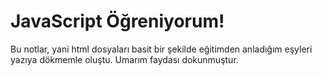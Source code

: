# JavaScript Öğreniyorum!

Bu notlar, yani html dosyaları basit bir şekilde eğitimden anladığım eşyleri yazıya dökmemle oluştu. Umarım faydası dokunmuştur.
